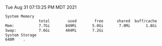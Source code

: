 Tue Aug 31 07:13:25 PM MDT 2021
```bash
System Memory
               total        used        free      shared  buff/cache   available
Mem:           7.7Gi       849Mi       5.0Gi       7.0Mi       1.8Gi       6.5Gi
Swap:          7.6Gi       484Mi       7.2Gi
System Storage
648M	.
```
```bash
